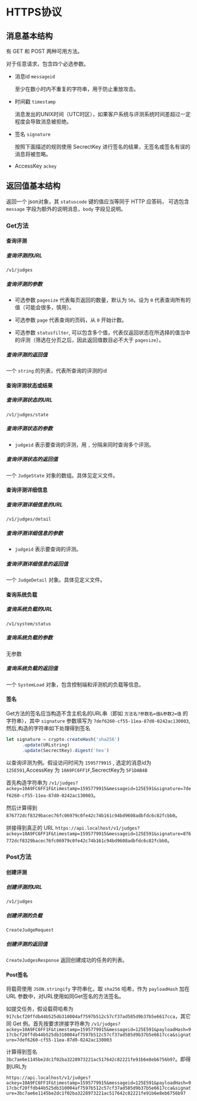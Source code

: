 # HTTPS协议

## 消息基本结构

有 GET 和 POST 两种可用方法。

对于任意请求，包含四个必选参数。

- 消息id `messageid`

  至少在数小时内不重复的字符串，用于防止重放攻击。

- 时间戳 `timestamp`

  消息发出的UNIX时间（UTC时区），如果客户系统与评测系统时间差超过一定程度会导致消息被拒绝。

- 签名 `signature`

  按照下面描述的规则使用 SecrectKey 进行签名的结果，无签名或签名有误的消息将被忽略。

- AccessKey `ackey`

## 返回值基本结构

返回一个 json对象，其 `statuscode` 键的值应当等同于 HTTP 应答码，
可选包含 `message` 字段为额外的说明消息，`body` 字段见说明。

### Get方法

#### 查询评测

##### 查询评测的URL

`/v1/judges`

##### 查询评测的参数

- 可选参数 `pagesize` 代表每页返回的数量，默认为 `50`。设为 `0` 代表查询所有的值（可能会很多，慎用）。

- 可选参数 `page` 代表查询的页码，从 `0` 开始计数。

- 可选参数 `statusfilter`, 可以包含多个值，代表仅返回状态在所选择的值当中的评测（筛选在分页之后，因此返回值数目必不大于 `pagesize`）。

<!-- - 可选参数 `order` , 支持按 `time` 排序 -->

##### 查询评测的返回值

一个 `string` 的列表，代表所查询的评测的id

#### 查询评测状态或结果

##### 查询评测状态的URL

`/v1/judges/state`

##### 查询评测状态的参数

- `judgeid` 表示要查询的评测，用 `,` 分隔来同时查询多个评测。

##### 查询评测状态的返回值

一个 `JudgeState` 对象的数组。具体见定义文件。

#### 查询评测详细信息

##### 查询评测详细信息的URL

`/v1/judges/detail`

##### 查询评测详细信息的参数

- `judgeid` 表示要查询的评测。

##### 查询评测详细信息的返回值

一个 `JudgeDetail` 对象。具体见定义文件。

#### 查询系统负载

##### 查询系统负载的URL

`/v1/system/status`

##### 查询系统负载的参数

无参数

##### 查询系统负载的返回值

一个 `SystemLoad` 对象，包含控制端和评测机的负载等信息。

#### 签名

Get方法的签名应当构造不含主机名的URL串（即如 `方法名?参数名=值&参数2=值` 的字符串），其中 `signature` 参数填写为 `7def6260-cf55-11ea-87d0-0242ac130003`,然后,构造的字符串如下处理得到签名

```typescript
let signature = crypto.createHash('sha256')
      .update(URLstring)
      .update(SecrectKey).digest('hex')
```

以查询评测为例。假设访问时间为 `1595779915` , 选定的消息id为 `125E591`,AccessKey 为 `10A9FC6FF1F`,SecrectKey为 `5F1DAB4B`

首先构造字符串为 `/v1/judges?ackey=10A9FC6FF1F&timestamp=1595779915&messageid=125E591&signature=7def6260-cf55-11ea-87d0-0242ac130003`。

然后计算得到 `876772dcf8329bacec76fc06979c0fe42c74b161c94bd9608adbfdc6c82fcbb0`。

拼接得到真正的 URL `https://api.localhost/v1/judges?ackey=10A9FC6FF1F&timestamp=1595779915&messageid=125E591&signature=876772dcf8329bacec76fc06979c0fe42c74b161c94bd9608adbfdc6c82fcbb0`。

### Post方法

#### 创建评测

##### 创建评测的URL

`/v1/judges`

##### 创建评测的负载

`CreateJudgeRequest`

##### 创建评测的返回值

`CreateJudgesResponse` 返回创建成功的任务的列表。

#### Post签名

将载荷使用 `JSON.stringify` 字符串化，取 `sha256` 哈希，作为 `payloadHash` 加在 URL 参数中，对URL使用如同Get签名的方法签名。

如提交任务，假设载荷哈希为 `917cbcf20ffdb44b525db310004af7597b512c57cf37ad585d9b37b5e6617cca`，其它同 Get 例。首先按要求拼接字符串为 `/v1/judges?ackey=10A9FC6FF1F&timestamp=1595779915&messageid=125E591&payloadHash=917cbcf20ffdb44b525db310004af7597b512c57cf37ad585d9b37b5e6617cca&signature=7def6260-cf55-11ea-87d0-0242ac130003`

计算得到签名 `3bc7ae6e1145be2dc1f02ba3228973221ac517642c82221fe91b6e8eb6756b97`。即得到URL为

`https://api.localhost/v1/judges?ackey=10A9FC6FF1F&timestamp=1595779915&messageid=125E591&payloadHash=917cbcf20ffdb44b525db310004af7597b512c57cf37ad585d9b37b5e6617cca&signature=3bc7ae6e1145be2dc1f02ba3228973221ac517642c82221fe91b6e8eb6756b97`
